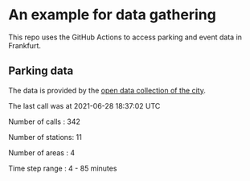 # An example for data gathering

This repo uses the GitHub Actions to access parking and event data in Frankfurt.

## Parking data
The data is provided by the [open data collection of the city](https://www.offenedaten.frankfurt.de/).

The last call was at 2021-06-28 18:37:02 UTC

Number of calls   : 342

Number of stations:  11

Number of areas   :   4

Time step range   :   4 -  85 minutes

